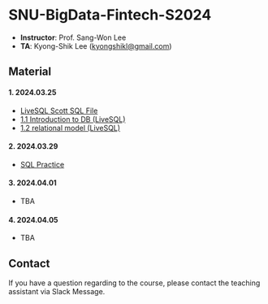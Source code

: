 # SNU-BigData-Fintech-S2024

- **Instructor**: Prof. Sang-Won Lee
- **TA**: Kyong-Shik Lee (kyongshikl@gmail.com)

## Material

#### 1. 2024.03.25

- [LiveSQL Scott SQL File](./week1-1/scott.sql)
- [1.1 Introduction to DB (LiveSQL)](<./week1-1/1.1%20Introduction%20to%20DB%20(LiveSQL).md>)
- [1.2 relational model (LiveSQL)](<./week1-1/1.2%20relational%20model%20(LiveSQL).md>)

#### 2. 2024.03.29

- [SQL Practice](./week1-2/sql-practice.md)

#### 3. 2024.04.01

- TBA

#### 4. 2024.04.05

- TBA

## Contact

If you have a question regarding to the course, please contact the teaching assistant via Slack Message.
